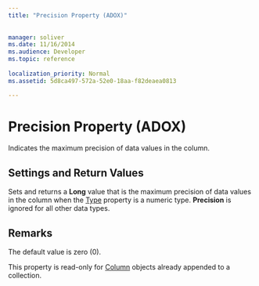 ```yaml
---
title: "Precision Property (ADOX)"
 
 
manager: soliver
ms.date: 11/16/2014
ms.audience: Developer
ms.topic: reference
  
localization_priority: Normal
ms.assetid: 5d8ca497-572a-52e0-18aa-f82deaea0813

---
```


# Precision Property (ADOX)

Indicates the maximum precision of data values in the column.
  
## Settings and Return Values

Sets and returns a **Long** value that is the maximum precision of data values in the column when the [Type](http://msdn.microsoft.com/library/3e222e89-f57e-28f9-8488-81828f882643%28Office.15%29.aspx) property is a numeric type. **Precision** is ignored for all other data types. 
  
## Remarks

The default value is zero (0).
  
This property is read-only for [Column](column-object-adox.md) objects already appended to a collection. 
  

